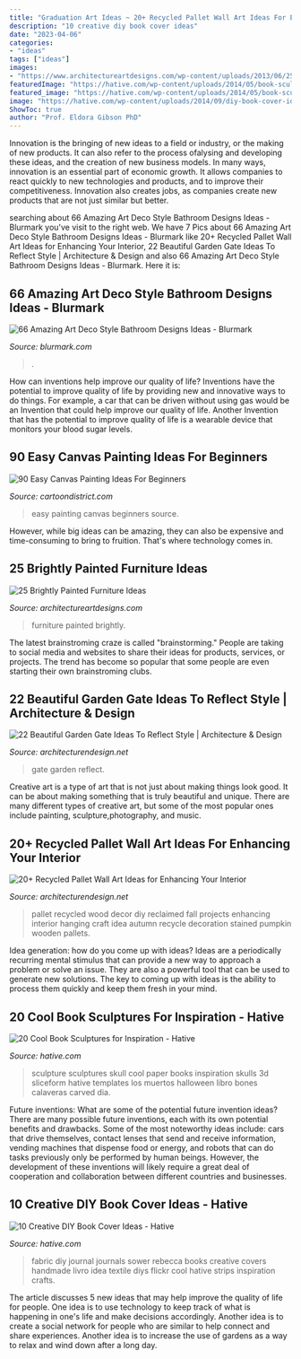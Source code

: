 ```yaml
---
title: "Graduation Art Ideas ~ 20+ Recycled Pallet Wall Art Ideas For Enhancing Your Interior"
description: "10 creative diy book cover ideas"
date: "2023-04-06"
categories:
- "ideas"
tags: ["ideas"]
images:
- "https://www.architectureartdesigns.com/wp-content/uploads/2013/06/253-630x942.jpg"
featuredImage: "https://hative.com/wp-content/uploads/2014/05/book-sculptures/5-book-sculpture.jpg"
featured_image: "https://hative.com/wp-content/uploads/2014/05/book-sculptures/5-book-sculpture.jpg"
image: "https://hative.com/wp-content/uploads/2014/09/diy-book-cover-ideas/9-fabric-cover-idea.jpg"
ShowToc: true
author: "Prof. Eldora Gibson PhD"
---
```



Innovation is the bringing of new ideas to a field or industry, or the making of new products. It can also refer to the process ofalysing and developing these ideas, and the creation of new business models. In many ways, innovation is an essential part of economic growth. It allows companies to react quickly to new technologies and products, and to improve their competitiveness. Innovation also creates jobs, as companies create new products that are not just similar but better.

	

		
searching about 66 Amazing Art Deco Style Bathroom Designs Ideas - Blurmark you've visit to the right web. We have 7 Pics about 66 Amazing Art Deco Style Bathroom Designs Ideas - Blurmark like 20+ Recycled Pallet Wall Art Ideas for Enhancing Your Interior, 22 Beautiful Garden Gate Ideas To Reflect Style | Architecture &amp; Design and also 66 Amazing Art Deco Style Bathroom Designs Ideas - Blurmark. Here it is:
		
    
## 66 Amazing Art Deco Style Bathroom Designs Ideas - Blurmark

<img loading=lazy src="https://www.blurmark.com/wp-content/uploads/2017/01/Silver-Marble-and-Vista-Arte-Linear-Mosaic-Art-Deco-Style-Bathroom-Design.jpg" onerror="this.onerror=null;this.src='https://tse3.mm.bing.net/th?id=OIP.H_MF9VbpcaMxWLfmBggMyQDMEy&amp;pid=15.1';" alt="66 Amazing Art Deco Style Bathroom Designs Ideas - Blurmark">

_Source: blurmark.com_

>. 

	

How can inventions help improve our quality of life?
Inventions have the potential to improve quality of life by providing new and innovative ways to do things. For example, a car that can be driven without using gas would be an Invention that could help improve our quality of life. Another Invention that has the potential to improve quality of life is a wearable device that monitors your blood sugar levels.

    
## 90 Easy Canvas Painting Ideas For Beginners

<img loading=lazy src="http://www.cartoondistrict.com/wp-content/uploads/2017/06/Easy-Canvas-Painting-Ideas-For-Beginners16-1.jpg" onerror="this.onerror=null;this.src='https://tse2.mm.bing.net/th?id=OIP.x74ywo_6lFqgoTmFRqKvLQHaKQ&amp;pid=15.1';" alt="90 Easy Canvas Painting Ideas For Beginners">

_Source: cartoondistrict.com_

>easy painting canvas beginners source. 

	

However, while big ideas can be amazing, they can also be expensive and time-consuming to bring to fruition. That's where technology comes in.

    
## 25 Brightly Painted Furniture Ideas

<img loading=lazy src="https://www.architectureartdesigns.com/wp-content/uploads/2013/06/253-630x942.jpg" onerror="this.onerror=null;this.src='https://tse3.mm.bing.net/th?id=OIP.sDEQrrEc9YdJ9UsCdI0XQwHaLE&amp;pid=15.1';" alt="25 Brightly Painted Furniture Ideas">

_Source: architectureartdesigns.com_

>furniture painted brightly. 

	

The latest brainstroming craze is called "brainstorming." People are taking to social media and websites to share their ideas for products, services, or projects. The trend has become so popular that some people are even starting their own brainstroming clubs.

    
## 22 Beautiful Garden Gate Ideas To Reflect Style | Architecture &amp; Design

<img loading=lazy src="https://cdn.architecturendesign.net/wp-content/uploads/2014/08/garden-gate-10.jpg" onerror="this.onerror=null;this.src='https://tse4.mm.bing.net/th?id=OIP.qBda0-Vjd_bPaF8uKG3ExgHaLH&amp;pid=15.1';" alt="22 Beautiful Garden Gate Ideas To Reflect Style | Architecture &amp; Design">

_Source: architecturendesign.net_

>gate garden reflect. 

	

Creative art is a type of art that is not just about making things look good. It can be about making something that is truly beautiful and unique. There are many different types of creative art, but some of the most popular ones include painting, sculpture,photography, and music.

    
## 20+ Recycled Pallet Wall Art Ideas For Enhancing Your Interior

<img loading=lazy src="http://cdn.architecturendesign.net/wp-content/uploads/2015/06/AD-Pallet-Wall-Art-14.jpg" onerror="this.onerror=null;this.src='https://tse1.mm.bing.net/th?id=OIP.ZEvAOThnjVQaw_KjwxcIxgHaJ4&amp;pid=15.1';" alt="20+ Recycled Pallet Wall Art Ideas for Enhancing Your Interior">

_Source: architecturendesign.net_

>pallet recycled wood decor diy reclaimed fall projects enhancing interior hanging craft idea autumn recycle decoration stained pumpkin wooden pallets. 

	

Idea generation: how do you come up with ideas?
Ideas are a periodically recurring mental stimulus that can provide a new way to approach a problem or solve an issue. They are also a powerful tool that can be used to generate new solutions. The key to coming up with ideas is the ability to process them quickly and keep them fresh in your mind.

    
## 20 Cool Book Sculptures For Inspiration - Hative

<img loading=lazy src="https://hative.com/wp-content/uploads/2014/05/book-sculptures/5-book-sculpture.jpg" onerror="this.onerror=null;this.src='https://tse2.mm.bing.net/th?id=OIP.KdW1DIJ2VtRMnNr49EZcsgHaLH&amp;pid=15.1';" alt="20 Cool Book Sculptures for Inspiration - Hative">

_Source: hative.com_

>sculpture sculptures skull cool paper books inspiration skulls 3d sliceform hative templates los muertos halloween libro bones calaveras carved dia. 

	

Future inventions: What are some of the potential future invention ideas?
There are many possible future inventions, each with its own potential benefits and drawbacks. Some of the most noteworthy ideas include: cars that drive themselves, contact lenses that send and receive information, vending machines that dispense food or energy, and robots that can do tasks previously only be performed by human beings. However, the development of these inventions will likely require a great deal of cooperation and collaboration between different countries and businesses.

    
## 10 Creative DIY Book Cover Ideas - Hative

<img loading=lazy src="https://hative.com/wp-content/uploads/2014/09/diy-book-cover-ideas/9-fabric-cover-idea.jpg" onerror="this.onerror=null;this.src='https://tse4.mm.bing.net/th?id=OIP.1-2KxgCFvQz54Rzd8kNfPAHaJ7&amp;pid=15.1';" alt="10 Creative DIY Book Cover Ideas - Hative">

_Source: hative.com_

>fabric diy journal journals sower rebecca books creative covers handmade livro idea textile diys flickr cool hative strips inspiration crafts. 

	

The article discusses 5 new ideas that may help improve the quality of life for people. One idea is to use technology to keep track of what is happening in one's life and make decisions accordingly. Another idea is to create a social network for people who are similar to help connect and share experiences. Another idea is to increase the use of gardens as a way to relax and wind down after a long day.


